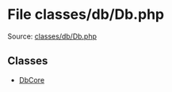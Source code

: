 File classes/db/Db.php
=========

Source: [classes/db/Db.php](https://github.com/PrestaShop/PrestaShop/blob/1.5.6.2/classes/db/Db.php)


Classes
-------

* [DbCore](class.DbCore.md)

